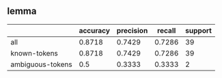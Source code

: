 
## lemma

|                  | accuracy | precision | recall | support |
|------------------|----------|-----------|--------|---------|
| all              | 0.8718   | 0.7429    | 0.7286 | 39      |
| known-tokens     | 0.8718   | 0.7429    | 0.7286 | 39      |
| ambiguous-tokens | 0.5      | 0.3333    | 0.3333 | 2       |

